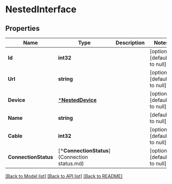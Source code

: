 # NestedInterface

## Properties
Name | Type | Description | Notes
------------ | ------------- | ------------- | -------------
**Id** | **int32** |  | [optional] [default to null]
**Url** | **string** |  | [optional] [default to null]
**Device** | [***NestedDevice**](NestedDevice.md) |  | [optional] [default to null]
**Name** | **string** |  | [default to null]
**Cable** | **int32** |  | [optional] [default to null]
**ConnectionStatus** | [***ConnectionStatus**](Connection status.md) |  | [optional] [default to null]

[[Back to Model list]](../README.md#documentation-for-models) [[Back to API list]](../README.md#documentation-for-api-endpoints) [[Back to README]](../README.md)


